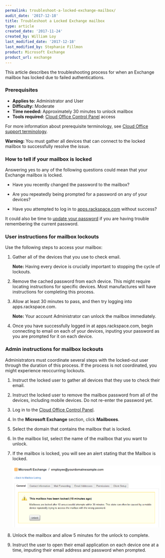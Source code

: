 ```yaml
---
permalink: troubleshoot-a-locked-exchange-mailbox/
audit_date: '2017-12-18'
title: Troubleshoot a Locked Exchange mailbox
type: article
created_date: '2017-11-24'
created_by: William Loy
last_modified_date: '2017-12-18'
last_modified_by: Stephanie Fillmon
product: Microsoft Exchange
product_url: exchange
---
```


This article describes the troubleshooting process for when an Exchange mailbox has locked due to failed authentications.


### Prerequisites

- **Applies to:** Administrator and User
- **Difficulty:** Moderate
- **Time needed:** Approximately 30 minutes to unlock mailbox
- **Tools required:** [Cloud Office Control Panel](https://cp.rackspace.com) access

For more information about prerequisite terminology, see [Cloud Office support terminology](/support/how-to/cloud-office-support-terminology).

**Warning:** You must gather all devices that can connect to the locked mailbox to successfully resolve the issue.

### How to tell if your mailbox is locked

Answering yes to any of the following questions could mean that your Exchange mailbox is locked.

- Have you recently changed the password to the mailbox?

- Are you repeatedly being prompted for a password on any of your devices?

- Have you attempted to log in to [apps.rackspace.com](apps.rackspace.com) without success?

It could also be time to [update your password](/support/how-to/change-a-microsoft-exchange-mailbox-password) if you are having trouble remembering the current password.

### User instructions for mailbox lockouts

Use the following steps to access your mailbox:

1. Gather all of the devices that you use to check email.

   **Note:** Having every device is crucially important to stopping the cycle of lockouts.

2. Remove the cached password from each device. This might require locating instructions for specific devices. Most manufactures will have instructions for completing this process.

3. Allow at least 30 minutes to pass, and then try logging into apps.rackspace.com.

   **Note:** Your account Administrator can unlock the mailbox immediately.

4. Once you have successfully logged in at apps.rackspace.com, begin connecting to email on each of your devices, inputing your password as you are prompted for it on each device.

### Admin instructions for mailbox lockouts

Administrators must coordinate several steps with the locked-out user through the duration of this process. If the process is not coordinated, you might experience reoccurring lockouts.

1. Instruct the locked user to gather all devices that they use to check their email.
2. Instruct the locked user to remove the mailbox password from all of the devices, including mobile devices. Do not re-enter the password yet.
3. Log in to the [Cloud Office Control Panel](https://cp.rackspace.com).
4. In the **Microsoft Exchange** section, click **Mailboxes**.
5. Select the domain that contains the mailbox that is locked.
6. In the mailbox list, select the name of the mailbox that you want to unlock.
7. If the mailbox is locked, you will see an alert stating that the Mailbox is locked.

   ![](CP_unlock.png)

8. Unlock the mailbox and allow 5 minutes for the unlock to complete.
9. Instruct the user to open their email application on each device one at a time, imputing their email address and password when prompted.
